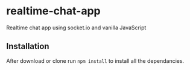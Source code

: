 # realtime-chat-app
Realtime chat app using socket.io and vanilla JavaScript
## Installation 
After download or clone run `npm install` to install all the dependancies.
